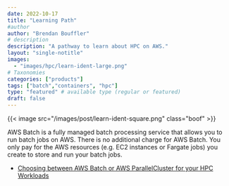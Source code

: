 ```yaml
---
date: 2022-10-17
title: "Learning Path"
#author
author: "Brendan Bouffler"
# description
description: "A pathway to learn about HPC on AWS."
layout: "single-notitle"
images:
  - "images/hpc/learn-ident-large.png"
# Taxonomies
categories: ["products"]
tags: ["batch","containers", "hpc"]
type: "featured" # available type (regular or featured)
draft: false
---
```


<style>
.boof {
  float:right !important;
  width:350px;
  padding: 10px;
  }
</style>

{{< image src="/images/post/learn-ident-square.png" class="boof" >}}

AWS Batch is a fully managed batch processing service that allows you to run batch jobs on AWS. There is no additional charge for AWS Batch. You only pay for the AWS resources (e.g. EC2 instances or Fargate jobs) you create to store and run your batch jobs.
  
- [Choosing between AWS Batch or AWS ParallelCluster for your HPC Workloads](https://aws.amazon.com/blogs/hpc/choosing-between-batch-or-parallelcluster-for-hpc/)
